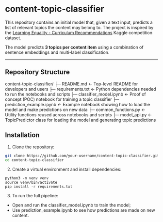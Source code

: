 # content-topic-classifier

This repository contains an initial model that, given a text input, predicts a list of relevant topics the content may belong to. The project is inspired by the [Learning Equality - Curriculum Recommendations](https://www.kaggle.com/competitions/learning-equality-curriculum-recommendations) Kaggle competition dataset.

The model predicts **3 topics per content item** using a combination of sentence embeddings and multi-label classification.

---

## Repository Structure

content-topic-classifier/
├─ README.md <- Top-level README for developers and users
├─ requirements.txt <- Python dependencies needed to run the notebooks and scripts
├─ classifier_model.ipynb <- Proof of concept (POC) notebook for training a topic classifier
├─ prediction_example.ipynb <- Example notebook showing how to load the model and make predictions on new data
├─ common_functions.py <- Utility functions reused across notebooks and scripts
├─ model_api.py <- TopicPredictor class for loading the model and generating topic predictions

## Installation

1. Clone the repository:

```bash
git clone https://github.com/your-username/content-topic-classifier.git
cd content-topic-classifier
```

2. Create a virtual environment and install dependencies:

```
python3 -m venv venv
source venv/bin/activate 
pip install -r requirements.txt
```

3. To run the full pipeline:
- Open and run the classifier_model.ipynb to train the model;
- Use prediction_example.ipynb to see how predictions are made on new content.

